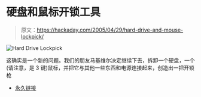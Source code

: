 # 硬盘和鼠标开锁工具

> 原文：<https://hackaday.com/2005/04/29/hard-drive-and-mouse-lockpick/>

![Hard Drive Lockpick](img/f3da48a2f8688d6bf6d41971fc778d42.png)

这确实是一个新的问题。我们的朋友马基维尔决定继续下去，拆卸一个硬盘，一个(请注意，是 3 键)鼠标，并把它与其他一些东西和电源连接起来，创造出一把开锁枪

*   [永久链接](http://www.sorgonet.com/security/hdlockpicking/)